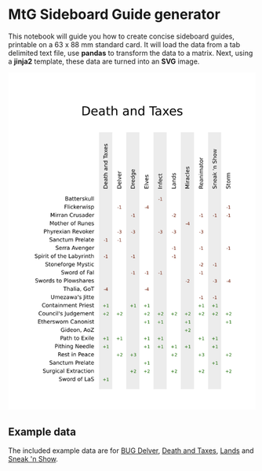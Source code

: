 # MtG Sideboard Guide generator

This notebook will guide you how to create concise sideboard guides, printable on a 63 x 88 mm 
standard card. It will load the data from a tab delimited text file, use **pandas** to transform 
the data to a matrix. Next, using a **jinja2** template, these data are turned into an **SVG** image.

![example guide](./img/example_guide.png "Example Guide")

## Example data

The included example data are for [BUG Delver](./img/BUG_index.png), [Death and Taxes](./img/death_and_taxes_index.png),
 [Lands](./img/Lands_index.png) and [Sneak 'n Show](./img/Show_and_Tell_index.png).

